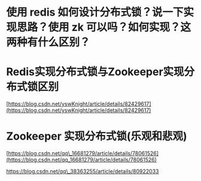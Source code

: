 # 使用 redis 如何设计分布式锁？说一下实现思路？使用 zk 可以吗？如何实现？这两种有什么区别？

# Redis实现分布式锁与Zookeeper实现分布式锁区别

[https://blog.csdn.net/yswKnight/article/details/82429617](https://blog.csdn.net/yswKnight/article/details/82429617)

# Zookeeper 实现分布式锁\(乐观和悲观\)

[https://blog.csdn.net/qq\_16681279/article/details/78061526](https://blog.csdn.net/qq_16681279/article/details/78061526)



https://blog.csdn.net/qq\_38363255/article/details/80922033

